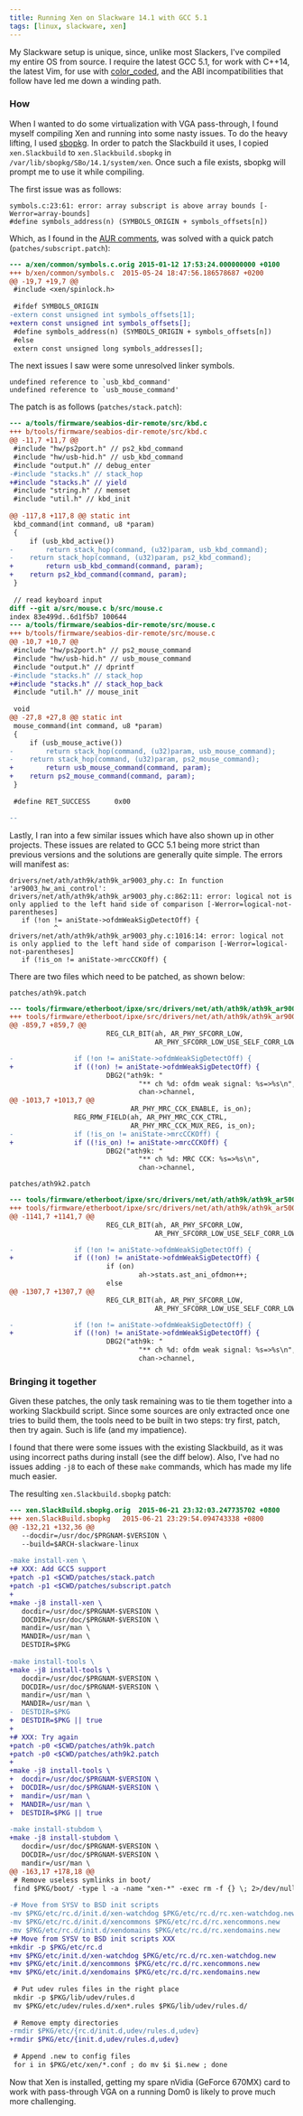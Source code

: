 ```yaml
---
title: Running Xen on Slackware 14.1 with GCC 5.1
tags: [linux, slackware, xen]
---
```


My Slackware setup is unique, since, unlike most Slackers, I've compiled my entire OS from source. I require the latest GCC 5.1, for work with C++14, the latest Vim, for use with [color_coded](https://github.com/jeaye/color_coded), and the ABI incompatibilities that follow have led me down a winding path.

### How
When I wanted to do some virtualization with VGA pass-through, I found myself compiling Xen and running into some nasty issues. To do the heavy lifting, I used [sbopkg](http://sbopkg.org/). In order to patch the Slackbuild it uses, I copied `xen.Slackbuild` to `xen.Slackbuild.sbopkg` in `/var/lib/sbopkg/SBo/14.1/system/xen`. Once such a file exists, sbopkg will prompt me to use it while compiling.

The first issue was as follows:

```text
symbols.c:23:61: error: array subscript is above array bounds [-Werror=array-bounds]
#define symbols_address(n) (SYMBOLS_ORIGIN + symbols_offsets[n])
```

Which, as I found in the [AUR comments](https://aur.archlinux.org/packages/xen/?comments=all), was solved with a quick patch (`patches/subscript.patch`):

```diff
--- a/xen/common/symbols.c.orig	2015-01-12 17:53:24.000000000 +0100
+++ b/xen/common/symbols.c	2015-05-24 18:47:56.186578687 +0200
@@ -19,7 +19,7 @@
 #include <xen/spinlock.h>
 
 #ifdef SYMBOLS_ORIGIN
-extern const unsigned int symbols_offsets[1];
+extern const unsigned int symbols_offsets[];
 #define symbols_address(n) (SYMBOLS_ORIGIN + symbols_offsets[n])
 #else
 extern const unsigned long symbols_addresses[];
```

The next issues I saw were some unresolved linker symbols.

```text
undefined reference to `usb_kbd_command'
undefined reference to `usb_mouse_command'
```

The patch is as follows (`patches/stack.patch`):

```diff
--- a/tools/firmware/seabios-dir-remote/src/kbd.c
+++ b/tools/firmware/seabios-dir-remote/src/kbd.c
@@ -11,7 +11,7 @@
 #include "hw/ps2port.h" // ps2_kbd_command
 #include "hw/usb-hid.h" // usb_kbd_command
 #include "output.h" // debug_enter
-#include "stacks.h" // stack_hop
+#include "stacks.h" // yield
 #include "string.h" // memset
 #include "util.h" // kbd_init
 
@@ -117,8 +117,8 @@ static int
 kbd_command(int command, u8 *param)
 {
     if (usb_kbd_active())
-        return stack_hop(command, (u32)param, usb_kbd_command);
-    return stack_hop(command, (u32)param, ps2_kbd_command);
+        return usb_kbd_command(command, param);
+    return ps2_kbd_command(command, param);
 }
 
 // read keyboard input
diff --git a/src/mouse.c b/src/mouse.c
index 83e499d..6d1f5b7 100644
--- a/tools/firmware/seabios-dir-remote/src/mouse.c
+++ b/tools/firmware/seabios-dir-remote/src/mouse.c
@@ -10,7 +10,7 @@
 #include "hw/ps2port.h" // ps2_mouse_command
 #include "hw/usb-hid.h" // usb_mouse_command
 #include "output.h" // dprintf
-#include "stacks.h" // stack_hop
+#include "stacks.h" // stack_hop_back
 #include "util.h" // mouse_init
 
 void
@@ -27,8 +27,8 @@ static int
 mouse_command(int command, u8 *param)
 {
     if (usb_mouse_active())
-        return stack_hop(command, (u32)param, usb_mouse_command);
-    return stack_hop(command, (u32)param, ps2_mouse_command);
+        return usb_mouse_command(command, param);
+    return ps2_mouse_command(command, param);
 }
 
 #define RET_SUCCESS      0x00

--
```

Lastly, I ran into a few similar issues which have also shown up in other projects. These issues are related to GCC 5.1 being more strict than previous versions and the solutions are generally quite simple. The errors will manifest as:

```text
drivers/net/ath/ath9k/ath9k_ar9003_phy.c: In function 'ar9003_hw_ani_control':
drivers/net/ath/ath9k/ath9k_ar9003_phy.c:862:11: error: logical not is only applied to the left hand side of comparison [-Werror=logical-not-parentheses]
   if (!on != aniState->ofdmWeakSigDetectOff) {
           ^
drivers/net/ath/ath9k/ath9k_ar9003_phy.c:1016:14: error: logical not is only applied to the left hand side of comparison [-Werror=logical-not-parentheses]
   if (!is_on != aniState->mrcCCKOff) {
```

There are two files which need to be patched, as shown below:

`patches/ath9k.patch`

```diff
--- tools/firmware/etherboot/ipxe/src/drivers/net/ath/ath9k/ath9k_ar9003_phy.c  2015-06-21 22:01:02.701058530 +0800
+++ tools/firmware/etherboot/ipxe/src/drivers/net/ath/ath9k/ath9k_ar9003_phy.c  2015-06-21 22:01:27.499057064 +0800
@@ -859,7 +859,7 @@
                        REG_CLR_BIT(ah, AR_PHY_SFCORR_LOW,
                                    AR_PHY_SFCORR_LOW_USE_SELF_CORR_LOW);

-               if (!on != aniState->ofdmWeakSigDetectOff) {
+               if ((!on) != aniState->ofdmWeakSigDetectOff) {
                        DBG2("ath9k: "
                                "** ch %d: ofdm weak signal: %s=>%s\n",
                                chan->channel,
@@ -1013,7 +1013,7 @@
                              AR_PHY_MRC_CCK_ENABLE, is_on);
                REG_RMW_FIELD(ah, AR_PHY_MRC_CCK_CTRL,
                              AR_PHY_MRC_CCK_MUX_REG, is_on);
-               if (!is_on != aniState->mrcCCKOff) {
+               if ((!is_on) != aniState->mrcCCKOff) {
                        DBG2("ath9k: "
                                "** ch %d: MRC CCK: %s=>%s\n",
                                chan->channel,
```

`patches/ath9k2.patch`

```diff
--- tools/firmware/etherboot/ipxe/src/drivers/net/ath/ath9k/ath9k_ar5008_phy.c.orig     2011-12-11 03:28:04.000000000 +0100
+++ tools/firmware/etherboot/ipxe/src/drivers/net/ath/ath9k/ath9k_ar5008_phy.c  2015-05-25 11:14:30.732759966 +0200
@@ -1141,7 +1141,7 @@
                        REG_CLR_BIT(ah, AR_PHY_SFCORR_LOW,
                                    AR_PHY_SFCORR_LOW_USE_SELF_CORR_LOW);

-               if (!on != aniState->ofdmWeakSigDetectOff) {
+               if ((!on) != aniState->ofdmWeakSigDetectOff) {
                        if (on)
                                ah->stats.ast_ani_ofdmon++;
                        else
@@ -1307,7 +1307,7 @@
                        REG_CLR_BIT(ah, AR_PHY_SFCORR_LOW,
                                    AR_PHY_SFCORR_LOW_USE_SELF_CORR_LOW);

-               if (!on != aniState->ofdmWeakSigDetectOff) {
+               if ((!on) != aniState->ofdmWeakSigDetectOff) {
                        DBG2("ath9k: "
                                "** ch %d: ofdm weak signal: %s=>%s\n",
                                chan->channel,
```

### Bringing it together
Given these patches, the only task remaining was to tie them together into a working Slackbuild script. Since some sources are only extracted once one tries to build them, the tools need to be built in two steps: try first, patch, then try again. Such is life (and my impatience).

I found that there were some issues with the existing Slackbuild, as it was using incorrect paths during install (see the diff below). Also, I've had no issues adding `-j8` to each of these `make` commands, which has made my life much easier.

The resulting `xen.Slackbuild.sbopkg` patch:

```diff
--- xen.SlackBuild.sbopkg.orig	2015-06-21 23:32:03.247735702 +0800
+++ xen.SlackBuild.sbopkg	2015-06-21 23:29:54.094743338 +0800
@@ -132,21 +132,36 @@
   --docdir=/usr/doc/$PRGNAM-$VERSION \
   --build=$ARCH-slackware-linux
 
-make install-xen \
+# XXX: Add GCC5 support
+patch -p1 <$CWD/patches/stack.patch
+patch -p1 <$CWD/patches/subscript.patch
+
+make -j8 install-xen \
   docdir=/usr/doc/$PRGNAM-$VERSION \
   DOCDIR=/usr/doc/$PRGNAM-$VERSION \
   mandir=/usr/man \
   MANDIR=/usr/man \
   DESTDIR=$PKG
 
-make install-tools \
+make -j8 install-tools \
   docdir=/usr/doc/$PRGNAM-$VERSION \
   DOCDIR=/usr/doc/$PRGNAM-$VERSION \
   mandir=/usr/man \
   MANDIR=/usr/man \
-  DESTDIR=$PKG
+  DESTDIR=$PKG || true
+
+# XXX: Try again
+patch -p0 <$CWD/patches/ath9k.patch
+patch -p0 <$CWD/patches/ath9k2.patch
+
+make -j8 install-tools \
+  docdir=/usr/doc/$PRGNAM-$VERSION \
+  DOCDIR=/usr/doc/$PRGNAM-$VERSION \
+  mandir=/usr/man \
+  MANDIR=/usr/man \
+  DESTDIR=$PKG || true
 
-make install-stubdom \
+make -j8 install-stubdom \
   docdir=/usr/doc/$PRGNAM-$VERSION \
   DOCDIR=/usr/doc/$PRGNAM-$VERSION \
   mandir=/usr/man \
@@ -163,17 +178,18 @@
 # Remove useless symlinks in boot/
 find $PKG/boot/ -type l -a -name "xen-*" -exec rm -f {} \; 2>/dev/null || true
 
-# Move from SYSV to BSD init scripts
-mv $PKG/etc/rc.d/init.d/xen-watchdog $PKG/etc/rc.d/rc.xen-watchdog.new
-mv $PKG/etc/rc.d/init.d/xencommons $PKG/etc/rc.d/rc.xencommons.new
-mv $PKG/etc/rc.d/init.d/xendomains $PKG/etc/rc.d/rc.xendomains.new
+# Move from SYSV to BSD init scripts XXX
+mkdir -p $PKG/etc/rc.d
+mv $PKG/etc/init.d/xen-watchdog $PKG/etc/rc.d/rc.xen-watchdog.new
+mv $PKG/etc/init.d/xencommons $PKG/etc/rc.d/rc.xencommons.new
+mv $PKG/etc/init.d/xendomains $PKG/etc/rc.d/rc.xendomains.new
 
 # Put udev rules files in the right place
 mkdir -p $PKG/lib/udev/rules.d
 mv $PKG/etc/udev/rules.d/xen*.rules $PKG/lib/udev/rules.d/
 
 # Remove empty directories
-rmdir $PKG/etc/{rc.d/init.d,udev/rules.d,udev}
+rmdir $PKG/etc/{init.d,udev/rules.d,udev}
 
 # Append .new to config files
 for i in $PKG/etc/xen/*.conf ; do mv $i $i.new ; done
```

Now that Xen is installed, getting my spare nVidia (GeForce 670MX) card to work with pass-through VGA on a running Dom0 is likely to prove much more challenging.
